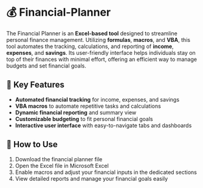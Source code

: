 # 💰 Financial-Planner

The Financial Planner is an **Excel-based tool** designed to streamline personal finance management. Utilizing **formulas**, **macros**, and **VBA**, this tool automates the tracking, calculations, and reporting of **income**, **expenses**, and **savings**. Its user-friendly interface helps individuals stay on top of their finances with minimal effort, offering an efficient way to manage budgets and set financial goals.  

## 🔧 Key Features  
- **Automated financial tracking** for income, expenses, and savings  
- **VBA macros** to automate repetitive tasks and calculations  
- **Dynamic financial reporting** and summary view  
- **Customizable budgeting** to fit personal financial goals  
- **Interactive user interface** with easy-to-navigate tabs and dashboards
  
## 🚀 How to Use  
1. Download the financial planner file
2. Open the Excel file in Microsoft Excel  
3. Enable macros and adjust your financial inputs in the dedicated sections  
4. View detailed reports and manage your financial goals easily
